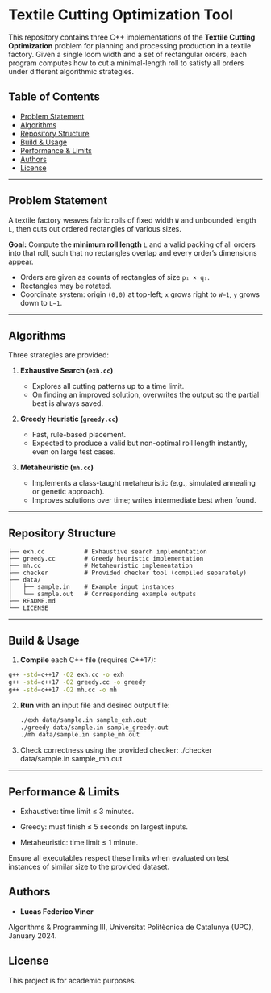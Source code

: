 # Textile Cutting Optimization Tool

This repository contains three C++ implementations of the **Textile Cutting Optimization** problem for planning and processing production in a textile factory. Given a single loom width and a set of rectangular orders, each program computes how to cut a minimal-length roll to satisfy all orders under different algorithmic strategies.

## Table of Contents

- [Problem Statement](#problem-statement)
- [Algorithms](#algorithms)
- [Repository Structure](#repository-structure)
- [Build & Usage](#build--usage)
- [Performance & Limits](#performance--limits)
- [Authors](#authors)
- [License](#license)

---

## Problem Statement

A textile factory weaves fabric rolls of fixed width `W` and unbounded length `L`, then cuts out ordered rectangles of various sizes.

**Goal:** Compute the **minimum roll length** `L` and a valid packing of all orders into that roll, such that no rectangles overlap and every order’s dimensions appear.

- Orders are given as counts of rectangles of size `pᵢ × qᵢ`.
- Rectangles may be rotated.
- Coordinate system: origin `(0,0)` at top-left; `x` grows right to `W−1`, `y` grows down to `L−1`.

---

## Algorithms

Three strategies are provided:

1. **Exhaustive Search (`exh.cc`)**
   - Explores all cutting patterns up to a time limit.
   - On finding an improved solution, overwrites the output so the partial best is always saved.

2. **Greedy Heuristic (`greedy.cc`)**
   - Fast, rule-based placement.
   - Expected to produce a valid but non-optimal roll length instantly, even on large test cases.

3. **Metaheuristic (`mh.cc`)**
   - Implements a class-taught metaheuristic (e.g., simulated annealing or genetic approach).
   - Improves solutions over time; writes intermediate best when found.

---

## Repository Structure

```text
├── exh.cc           # Exhaustive search implementation
├── greedy.cc        # Greedy heuristic implementation
├── mh.cc            # Metaheuristic implementation
├── checker          # Provided checker tool (compiled separately)
├── data/
│   ├── sample.in    # Example input instances
│   └── sample.out   # Corresponding example outputs
├── README.md
└── LICENSE
```
---

## Build & Usage

1. **Compile** each C++ file (requires C++17):

 ```bash
 g++ -std=c++17 -O2 exh.cc -o exh
 g++ -std=c++17 -O2 greedy.cc -o greedy
 g++ -std=c++17 -O2 mh.cc -o mh
```

2. **Run** with an input file and desired output file:

   ```bash
   ./exh data/sample.in sample_exh.out
   ./greedy data/sample.in sample_greedy.out
   ./mh data/sample.in sample_mh.out
   ```


3. Check correctness using the provided checker:
./checker data/sample.in sample_mh.out

---

## Performance & Limits
- Exhaustive: time limit ≤ 3 minutes.

- Greedy: must finish ≤ 5 seconds on largest inputs.

- Metaheuristic: time limit ≤ 1 minute.

Ensure all executables respect these limits when evaluated on test instances of similar size to the provided dataset.

## Authors
- **Lucas Federico Viner**

Algorithms & Programming III, Universitat Politècnica de Catalunya (UPC), January 2024.

## License

This project is for academic purposes.



